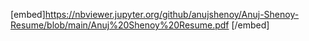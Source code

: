
[embed]https://nbviewer.jupyter.org/github/anujshenoy/Anuj-Shenoy-Resume/blob/main/Anuj%20Shenoy%20Resume.pdf [/embed]
